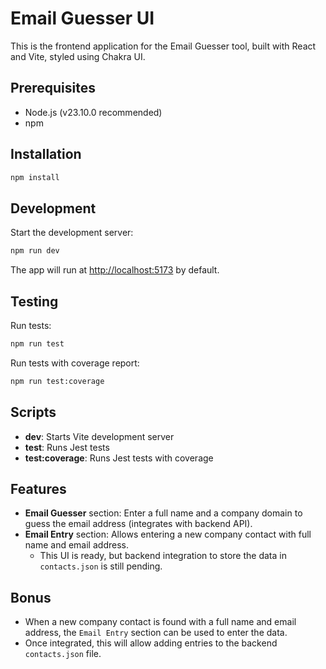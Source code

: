 # Email Guesser UI

This is the frontend application for the Email Guesser tool, built with React and Vite, styled using Chakra UI.

## Prerequisites

-   Node.js (v23.10.0 recommended)
-   npm

## Installation

```bash
npm install
```

## Development

Start the development server:

```bash
npm run dev
```

The app will run at [http://localhost:5173](http://localhost:5173) by default.

## Testing

Run tests:

```bash
npm run test
```

Run tests with coverage report:

```bash
npm run test:coverage
```

## Scripts

-   **dev**: Starts Vite development server
-   **test**: Runs Jest tests
-   **test:coverage**: Runs Jest tests with coverage

## Features

-   **Email Guesser** section: Enter a full name and a company domain to guess the email address (integrates with backend API).
-   **Email Entry** section: Allows entering a new company contact with full name and email address.
    -   This UI is ready, but backend integration to store the data in `contacts.json` is still pending.

## Bonus

-   When a new company contact is found with a full name and email address, the `Email Entry` section can be used to enter the data.
-   Once integrated, this will allow adding entries to the backend `contacts.json` file.
